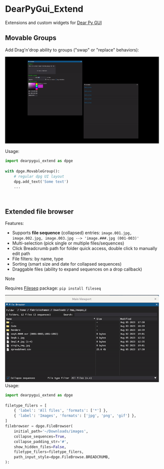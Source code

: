 # DearPyGui_Extend
Extensions and custom widgets for [Dear Py GUI](http://github.com/hoffstadt/DearPyGui])

## Movable Groups
Add Drag'n'drop ability to groups ("swap" or "replace" behaviors):

![](./resources/movable_groups.gif)

Usage:
```py
import dearpygui_extend as dpge

with dpge.MovableGroup():
	# regular dpg UI layout
	dpg.add_text('Some text')
	...
```
</br>

## Extended file browser
Features:

* Supports **file sequence** (collapsed) entries:
	`image.001.jpg, image.002.jpg, image.003.jpg --> 'image.###.jpg (001-003)'`
* Multi-selection (pick single or multiple files/sequences)
* Click Breadcrumb path for folder quick access, double click to manually edit path
* File filters: by name, type
* Sorting (smart size and date for collapsed sequences)
* Draggable files (ability to expand sequences on a drop callback)

> [!NOTE]
> Requires [Fileseq](https://pypi.org/project/Fileseq/) package: `pip install fileseq`

![](./resources/fileseq_browser.gif)
Usage:
```py
import dearpygui_extend as dpge

filetype_filers = [
	{ 'label': 'All files', 'formats': ['*'] },
	{ 'label': 'Images', 'formats': ['jpg', 'png', 'gif'] },
]
filebrowser = dpge.FileBrowser(
	initial_path='~/Downloads/images',
	collapse_sequences=True,
	collapse_padding_str='#',
	show_hidden_files=False,
	filetype_filers=filetype_filers,
	path_input_style=dpge.FileBrowse.BREADCRUMB,
):
```